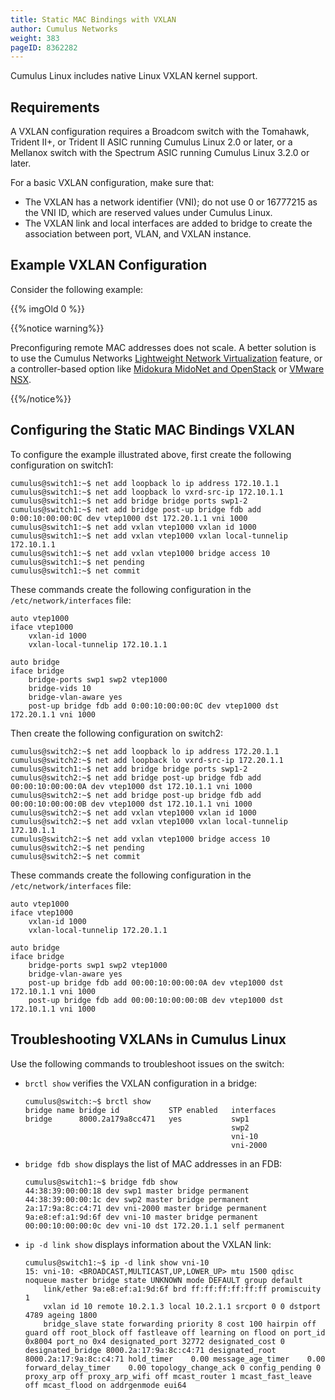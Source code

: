 ```yaml
---
title: Static MAC Bindings with VXLAN
author: Cumulus Networks
weight: 383
pageID: 8362282
---
```

Cumulus Linux includes native Linux VXLAN kernel support.

## Requirements

A VXLAN configuration requires a Broadcom switch with the Tomahawk,
Trident II+, or Trident II ASIC running Cumulus Linux 2.0 or later, or a
Mellanox switch with the Spectrum ASIC running Cumulus Linux 3.2.0 or later.

For a basic VXLAN configuration, make sure that:

  - The VXLAN has a network identifier (VNI); do not use 0 or 16777215
    as the VNI ID, which are reserved values under Cumulus Linux.
  - The VXLAN link and local interfaces are added to bridge to create
    the association between port, VLAN, and VXLAN instance.

## Example VXLAN Configuration

Consider the following example:

{{% imgOld 0 %}}

{{%notice warning%}}

Preconfiguring remote MAC addresses does not scale. A better solution is
to use the Cumulus Networks 
[Lightweight Network Virtualization](/cumulus-linux-36/Network-Virtualization/Lightweight-Network-Virtualization-Overview/)
feature, or a controller-based option like 
[Midokura MidoNet and OpenStack](/cumulus-linux-36/Network-Virtualization/Virtualization-Integrations/Integrating-Hardware-VTEPs-with-Midokura-MidoNet-and-OpenStack/)
or [VMware NSX](/cumulus-linux-36/Network-Virtualization/Virtualization-Integrations/Integrating-Hardware-VTEPs-with-VMware-NSX-V/).

{{%/notice%}}

## Configuring the Static MAC Bindings VXLAN

To configure the example illustrated above, first create the following
configuration on switch1:

    cumulus@switch1:~$ net add loopback lo ip address 172.10.1.1
    cumulus@switch1:~$ net add loopback lo vxrd-src-ip 172.10.1.1
    cumulus@switch1:~$ net add bridge bridge ports swp1-2
    cumulus@switch1:~$ net add bridge post-up bridge fdb add 0:00:10:00:00:0C dev vtep1000 dst 172.20.1.1 vni 1000
    cumulus@switch1:~$ net add vxlan vtep1000 vxlan id 1000 
    cumulus@switch1:~$ net add vxlan vtep1000 vxlan local-tunnelip 172.10.1.1
    cumulus@switch1:~$ net add vxlan vtep1000 bridge access 10
    cumulus@switch1:~$ net pending 
    cumulus@switch1:~$ net commit 

These commands create the following configuration in the
`/etc/network/interfaces` file:

    auto vtep1000
    iface vtep1000
        vxlan-id 1000
        vxlan-local-tunnelip 172.10.1.1
     
    auto bridge
    iface bridge
        bridge-ports swp1 swp2 vtep1000
        bridge-vids 10
        bridge-vlan-aware yes
        post-up bridge fdb add 0:00:10:00:00:0C dev vtep1000 dst 172.20.1.1 vni 1000 

Then create the following configuration on switch2:

    cumulus@switch2:~$ net add loopback lo ip address 172.20.1.1
    cumulus@switch2:~$ net add loopback lo vxrd-src-ip 172.20.1.1
    cumulus@switch1:~$ net add bridge bridge ports swp1-2
    cumulus@switch2:~$ net add bridge post-up bridge fdb add 00:00:10:00:00:0A dev vtep1000 dst 172.10.1.1 vni 1000
    cumulus@switch2:~$ net add bridge post-up bridge fdb add 00:00:10:00:00:0B dev vtep1000 dst 172.10.1.1 vni 1000
    cumulus@switch2:~$ net add vxlan vtep1000 vxlan id 1000 
    cumulus@switch2:~$ net add vxlan vtep1000 vxlan local-tunnelip 172.10.1.1
    cumulus@switch2:~$ net add vxlan vtep1000 bridge access 10
    cumulus@switch2:~$ net pending 
    cumulus@switch2:~$ net commit

These commands create the following configuration in the
`/etc/network/interfaces` file:

    auto vtep1000
    iface vtep1000
        vxlan-id 1000
        vxlan-local-tunnelip 172.20.1.1
     
    auto bridge
    iface bridge
        bridge-ports swp1 swp2 vtep1000
        bridge-vlan-aware yes
        post-up bridge fdb add 00:00:10:00:00:0A dev vtep1000 dst 172.10.1.1 vni 1000
        post-up bridge fdb add 00:00:10:00:00:0B dev vtep1000 dst 172.10.1.1 vni 1000

## Troubleshooting VXLANs in Cumulus Linux

Use the following commands to troubleshoot issues on the switch:

  - `brctl show` verifies the VXLAN configuration in a bridge:
    
        cumulus@switch:~$ brctl show
        bridge name bridge id           STP enabled   interfaces
        bridge      8000.2a179a8cc471   yes           swp1
                                                      swp2
                                                      vni-10
                                                      vni-2000

  - `bridge fdb show` displays the list of MAC addresses in an FDB:
    
        cumulus@switch1:~$ bridge fdb show
        44:38:39:00:00:18 dev swp1 master bridge permanent
        44:38:39:00:00:1c dev swp2 master bridge permanent
        2a:17:9a:8c:c4:71 dev vni-2000 master bridge permanent
        9a:e8:ef:a1:9d:6f dev vni-10 master bridge permanent
        00:00:10:00:00:0c dev vni-10 dst 172.20.1.1 self permanent

  - `ip -d link show` displays information about the VXLAN link:
    
        cumulus@switch1:~$ ip -d link show vni-10
        15: vni-10: <BROADCAST,MULTICAST,UP,LOWER_UP> mtu 1500 qdisc noqueue master bridge state UNKNOWN mode DEFAULT group default 
            link/ether 9a:e8:ef:a1:9d:6f brd ff:ff:ff:ff:ff:ff promiscuity 1 
            vxlan id 10 remote 10.2.1.3 local 10.2.1.1 srcport 0 0 dstport 4789 ageing 1800 
            bridge_slave state forwarding priority 8 cost 100 hairpin off guard off root_block off fastleave off learning on flood on port_id 0x8004 port_no 0x4 designated_port 32772 designated_cost 0 designated_bridge 8000.2a:17:9a:8c:c4:71 designated_root 8000.2a:17:9a:8c:c4:71 hold_timer    0.00 message_age_timer    0.00 forward_delay_timer    0.00 topology_change_ack 0 config_pending 0 proxy_arp off proxy_arp_wifi off mcast_router 1 mcast_fast_leave off mcast_flood on addrgenmode eui64 
